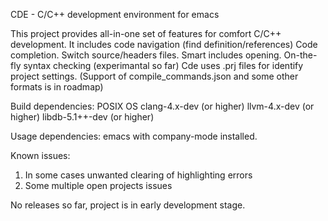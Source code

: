 CDE - C/C++ development environment for emacs

This project provides all-in-one set of features for comfort
C/C++ development.
It includes code navigation (find definition/references)
Code completion.
Switch source/headers files.
Smart includes opening.
On-the-fly syntax checking (experimantal so far)
Cde uses .prj files for identify project settings. (Support of
compile_commands.json and some other formats is in roadmap)


Build dependencies:
POSIX OS
clang-4.x-dev (or higher)
llvm-4.x-dev (or higher)
libdb-5.1++-dev (or higher)

Usage dependencies:
emacs with company-mode installed.

Known issues:

1. In some cases unwanted clearing of highlighting errors
2. Some multiple open projects issues

No releases so far, project is in early development stage.